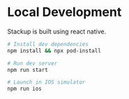 # Local Development

Stackup is built using react native.

```bash
# Install dev dependencies
npm install && npx pod-install

# Run dev server
npm run start

# Launch in IOS simulator
npm run ios
```
